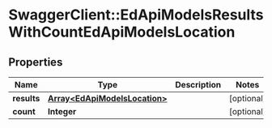 # SwaggerClient::EdApiModelsResultsWithCountEdApiModelsLocation

## Properties
Name | Type | Description | Notes
------------ | ------------- | ------------- | -------------
**results** | [**Array&lt;EdApiModelsLocation&gt;**](EdApiModelsLocation.md) |  | [optional] 
**count** | **Integer** |  | [optional] 


